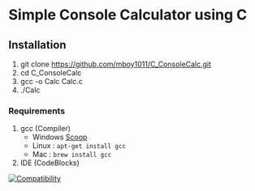 # Simple Console Calculator using C


## Installation
1. git clone https://github.com/mboy1011/C_ConsoleCalc.git
2. cd C_ConsoleCalc
3. gcc -o Calc Calc.c
4. ./Calc


### Requirements
1. gcc (Compiler)
	*	Windows [Scoop](https://scoop.sh)
	*	Linux : <code>apt-get install gcc</code>
	*	Mac : <code>brew install gcc</code>
2. IDE (CodeBlocks)


[![Compatibility](https://img.shields.io/dub/l/vibe-d.svg)](https://github.com/mboy1011/C_ConsoleCalc.git)


